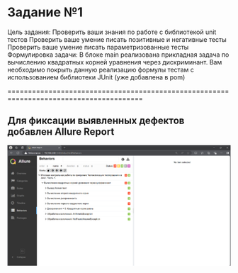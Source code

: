# Задание №1

Цель задания:
Проверить ваши знания по работе с библиотекой unit тестов
Проверить ваше умение писать позитивные и негативные тесты
Проверить ваше умение писать параметризованные тесты
Формулировка задачи:
В блоке main реализована прикладная задача по вычислению квадратных корней уравнения через дискриминант. 
Вам необходимо покрыть данную реализацию формулы тестам с использованием библиотеки JUnit (уже добавлена в pom)

=======================================================================================

## Для фиксации выявленных дефектов добавлен Allure Report


![](src/images/Allure_Report_Behaviors.png)
